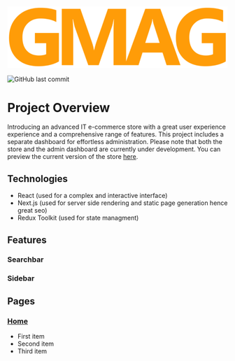 ![GMAG Logo](https://github.com/Aur71/gmag/blob/ae5db3ad0886c98335d01e7861f0b57ed65c9a93/public/logo.png)

![GitHub last commit](https://img.shields.io/github/last-commit/Aur71/gmag)

# Project Overview
Introducing an advanced IT e-commerce store with a great user experience experience and a comprehensive range of features. This project includes a separate dashboard for effortless administration. Please note that both the store and the admin dashboard are currently under development. You can preview the current version of the store [here](https://gmag.vercel.app/).

## Technologies
- React (used for a complex and interactive interface)
- Next.js (used for server side rendering and static page generation hence great seo)
- Redux Toolkit (used for state managment)

## Features
### Searchbar
### Sidebar

## Pages
### [Home](https://gmag.vercel.app/)
- First item
- Second item
- Third item
